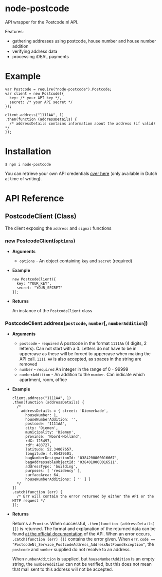 # node-postcode
API wrapper for the Postcode.nl API. 

Features:
- gathering addresses using postcode, house number and house number addition
- verifying address data
- processing iDEAL payments

# Example

```
var Postcode = require("node-postcode").Postcode;
var client = new Postcode({
  key: /* your API key */,
  secret: /* your API secret */
});

client.address("1111AA", 1)
.then(function (addressDetails) {
  /* addressDetails contains information about the address (if valid) */
});
```

# Installation

```
$ npm i node-postcode
```

You can retrieve your own API credentials [over here](https://account.postcode.nl/registreer) (only available in Dutch at time of writing).

# API Reference

## PostcodeClient (Class)

The client exposing the `address` and `signal` functions

### new PostcodeClient(`options`)
- **Arguments**
  - `options` - An object containing `key` and `secret` (required)

- **Example**

  ```
  new PostcodeClient({
    key: "YOUR_KEY",
    secret: "YOUR_SECRET"
  });
  ```
- **Returns**

  An instance of the `PostcodeClient` class

### PostcodeClient.address(`postcode`, `number`[, `numberAddition`])
- **Arguments**
  - `postcode` - `required` A postcode in the format `1111AA` (4 digits, 2 letters). Can not start with a 0. Letters do not have to be in uppercase as these will be forced to uppercase when making the API call. `1111 AA` is also accepted, as spaces in the string are removed
  - `number` - `required` An integer in the range of 0 - 99999
  - `numberAddition` - An addition to the `number`. Can indicate which apartment, room, office

- **Example**
  
  ```
  client.address("1111AA", 1)
  .then(function (addressDetails) {
    /* 
      addressDetails = { street: 'Diemerkade',
        houseNumber: 1,
        houseNumberAddition: '',
        postcode: '1111AA',
        city: 'Diemen',
        municipality: 'Diemen',
        province: 'Noord-Holland',
        rdX: 125497,
        rdY: 483727,
        latitude: 52.34067657,
        longitude: 4.95429501,
        bagNumberDesignationId: '0384200000016667',
        bagAddressableObjectId: '0384010000016511',
        addressType: 'building',
        purposes: [ 'residency' ],
        surfaceArea: 64,
        houseNumberAdditions: [ '' ] }
    */
  })
  .catch(function (err) {
    /* Err will contain the error returned by either the API or the HTTP request */
  });
  ```

- **Returns**

  Returns a `Promise`. When successful, `.then(function (addressDetails) {})` is returned. The format and explanation of the returned data can be found [at the official documentation](https://api.postcode.nl/documentation/address-api) of the API. When an error occurs, `.catch(function (err) {})` contains the error given. When `err.code == "PostcodeNl_Service_PostcodeAddress_AddressNotFoundException"`, the `postcode` and `number` supplied do not resolve to an address. 

  When `numberAddition` is supplied, but `houseNumberAddition` is an empty string, the `numberAddition` can not be verified, but this does not mean that mail sent to this address will not be accepted.